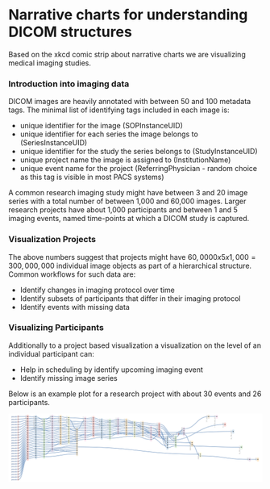# Narrative charts for understanding DICOM structures

Based on the xkcd comic strip about narrative charts we are visualizing medical imaging studies.

### Introduction into imaging data

DICOM images are heavily annotated with between 50 and 100 metadata tags. The minimal list of identifying tags included in each image is:

- unique identifier for the image (SOPInstanceUID)
- unique identifier for each series the image belongs to (SeriesInstanceUID)
- unique identifier for the study the series belongs to (StudyInstanceUID)
- unique project name the image is assigned to (InstitutionName)
- unique event name for the project (ReferringPhysician - random choice as this tag is visible in most PACS systems)

A common research imaging study might have between 3 and 20 image series with a total number of between 1,000 and 60,000 images. Larger research projects have about 1,000 participants and between 1 and 5 imaging events, named time-points at which a DICOM study is captured.

### Visualization Projects

The above numbers suggest that projects might have $60,0000 x 5 x 1,000 = 300,000,000$ individual image objects as part of a hierarchical structure. Common workflows for such data are:

- Identify changes in imaging protocol over time
- Identify subsets of participants that differ in their imaging protocol
- Identify events with missing data

### Visualizing Participants

Additionally to a project based visualization a visualization on the level of an individual participant can:

- Help in scheduling by identify upcoming imaging event
- Identify missing image series

Below is an example plot for a research project with about 30 events and 26 participants.

![Example generated structure](/images/example.png "Example structure for a project level display on the event level")
